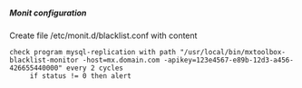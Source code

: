 ##### Monit configuration
Create file /etc/monit.d/blacklist.conf with content
```
check program mysql-replication with path "/usr/local/bin/mxtoolbox-blacklist-monitor -host=mx.domain.com -apikey=123e4567-e89b-12d3-a456-426655440000" every 2 cycles
     if status != 0 then alert
```